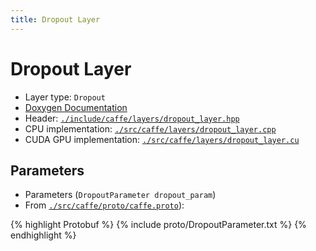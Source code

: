 ```yaml
---
title: Dropout Layer
---
```


# Dropout Layer

* Layer type: `Dropout`
* [Doxygen Documentation](http://caffe.berkeleyvision.org/doxygen/classcaffe_1_1DropoutLayer.md)
* Header: [`./include/caffe/layers/dropout_layer.hpp`](https://github.com/BVLC/caffe/blob/master/include/caffe/layers/dropout_layer.hpp)
* CPU implementation: [`./src/caffe/layers/dropout_layer.cpp`](https://github.com/BVLC/caffe/blob/master/src/caffe/layers/dropout_layer.cpp)
* CUDA GPU implementation: [`./src/caffe/layers/dropout_layer.cu`](https://github.com/BVLC/caffe/blob/master/src/caffe/layers/dropout_layer.cu)

## Parameters

* Parameters (`DropoutParameter dropout_param`)
* From [`./src/caffe/proto/caffe.proto`](https://github.com/BVLC/caffe/blob/master/src/caffe/proto/caffe.proto)):

{% highlight Protobuf %}
{% include proto/DropoutParameter.txt %}
{% endhighlight %}
